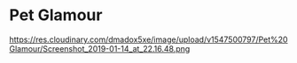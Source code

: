 # Pet Glamour

https://res.cloudinary.com/dmadox5xe/image/upload/v1547500797/Pet%20Glamour/Screenshot_2019-01-14_at_22.16.48.png

